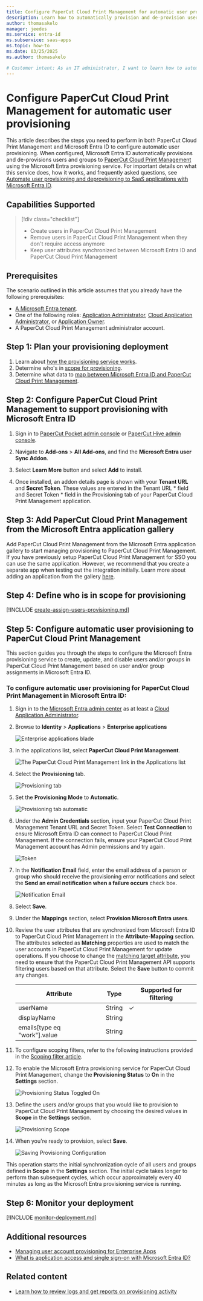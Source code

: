 ```yaml
---
title: Configure PaperCut Cloud Print Management for automatic user provisioning with Microsoft Entra ID
description: Learn how to automatically provision and de-provision user accounts from Microsoft Entra ID to PaperCut Cloud Print Management.
author: thomasakelo
manager: jeedes
ms.service: entra-id
ms.subservice: saas-apps
ms.topic: how-to
ms.date: 03/25/2025
ms.author: thomasakelo

# Customer intent: As an IT administrator, I want to learn how to automatically provision and deprovision user accounts from Microsoft Entra ID to PaperCut Cloud Print Management so that I can streamline the user management process and ensure that users have the appropriate access to PaperCut Cloud Print Management.
---
```


# Configure PaperCut Cloud Print Management for automatic user provisioning

This article describes the steps you need to perform in both PaperCut Cloud Print Management and Microsoft Entra ID to configure automatic user provisioning. When configured, Microsoft Entra ID automatically provisions and de-provisions users and groups to [PaperCut Cloud Print Management](https://www.papercut.com/products/papercut-pocket/) using the Microsoft Entra provisioning service. For important details on what this service does, how it works, and frequently asked questions, see [Automate user provisioning and deprovisioning to SaaS applications with Microsoft Entra ID](~/identity/app-provisioning/user-provisioning.md).

## Capabilities Supported

> [!div class="checklist"]
> * Create users in PaperCut Cloud Print Management
> * Remove users in PaperCut Cloud Print Management when they don't require access anymore
> * Keep user attributes synchronized between Microsoft Entra ID and PaperCut Cloud Print Management

## Prerequisites

The scenario outlined in this article assumes that you already have the following prerequisites:

* [A Microsoft Entra tenant](~/identity-platform/quickstart-create-new-tenant.md). 
* One of the following roles: [Application Administrator](/entra/identity/role-based-access-control/permissions-reference#application-administrator), [Cloud Application Administrator](/entra/identity/role-based-access-control/permissions-reference#cloud-application-administrator), or [Application Owner](/entra/fundamentals/users-default-permissions#owned-enterprise-applications). 
* A PaperCut Cloud Print Management administrator account.


## Step 1: Plan your provisioning deployment

1. Learn about [how the provisioning service works](~/identity/app-provisioning/user-provisioning.md).
2. Determine who's in [scope for provisioning](~/identity/app-provisioning/define-conditional-rules-for-provisioning-user-accounts.md).
3. Determine what data to [map between Microsoft Entra ID and PaperCut Cloud Print Management](~/identity/app-provisioning/customize-application-attributes.md).

<a name='step-2-configure-papercut-cloud-print-management-to-support-provisioning-with-azure-ad'></a>

## Step 2: Configure PaperCut Cloud Print Management to support provisioning with Microsoft Entra ID

1. Sign in to [PaperCut Pocket admin console](https://pocket.papercut.com/) or [PaperCut Hive admin console](https://hive.papercut.com/).

2. Navigate to **Add-ons** > **All Add-ons**, and find the **Microsoft Entra user Sync Addon**.

3. Select **Learn More** button and select **Add** to install.



4. Once installed, an addon details page is shown with your **Tenant URL** and **Secret Token**. These values are entered in the Tenant URL \* field and Secret Token \* field in the Provisioning tab of your PaperCut Cloud Print Management application.



<a name='step-3-add-papercut-cloud-print-management-from-the-azure-ad-application-gallery'></a>

## Step 3: Add PaperCut Cloud Print Management from the Microsoft Entra application gallery

Add PaperCut Cloud Print Management from the Microsoft Entra application gallery to start managing provisioning to PaperCut Cloud Print Management. If you have previously setup PaperCut Cloud Print Management for SSO you can use the same application. However, we recommend that you create a separate app when testing out the integration initially. Learn more about adding an application from the gallery [here](~/identity/enterprise-apps/add-application-portal.md).

## Step 4: Define who is in scope for provisioning

[!INCLUDE [create-assign-users-provisioning.md](~/identity/saas-apps/includes/create-assign-users-provisioning.md)]

## Step 5: Configure automatic user provisioning to PaperCut Cloud Print Management

This section guides you through the steps to configure the Microsoft Entra provisioning service to create, update, and disable users and/or groups in PaperCut Cloud Print Management based on user and/or group assignments in Microsoft Entra ID.

<a name='to-configure-automatic-user-provisioning-for-papercut-cloud-print-management-in-azure-ad'></a>

### To configure automatic user provisioning for PaperCut Cloud Print Management in Microsoft Entra ID:

1. Sign in to the [Microsoft Entra admin center](https://entra.microsoft.com) as at least a [Cloud Application Administrator](~/identity/role-based-access-control/permissions-reference.md#cloud-application-administrator).
1. Browse to **Identity** > **Applications** > **Enterprise applications**

   ![Enterprise applications blade](common/enterprise-applications.png)

1. In the applications list, select **PaperCut Cloud Print Management**.

   ![The PaperCut Cloud Print Management link in the Applications list](common/all-applications.png)

3. Select the **Provisioning** tab.

   ![Provisioning tab](common/provisioning.png)

4. Set the **Provisioning Mode** to **Automatic**.

   ![Provisioning tab automatic](common/provisioning-automatic.png)

5. Under the **Admin Credentials** section, input your PaperCut Cloud Print Management Tenant URL and Secret Token. Select **Test Connection** to ensure Microsoft Entra ID can connect to PaperCut Cloud Print Management. If the connection fails, ensure your PaperCut Cloud Print Management account has Admin permissions and try again.

   ![Token](common/provisioning-testconnection-tenanturltoken.png)

6. In the **Notification Email** field, enter the email address of a person or group who should receive the provisioning error notifications and select the **Send an email notification when a failure occurs** check box.

   ![Notification Email](common/provisioning-notification-email.png)

7. Select **Save**.

8. Under the **Mappings** section, select **Provision Microsoft Entra users**.

9. Review the user attributes that are synchronized from Microsoft Entra ID to PaperCut Cloud Print Management in the **Attribute-Mapping** section. The attributes selected as **Matching** properties are used to match the user accounts in PaperCut Cloud Print Management for update operations. If you choose to change the [matching target attribute](~/identity/app-provisioning/customize-application-attributes.md), you need to ensure that the PaperCut Cloud Print Management API supports filtering users based on that attribute. Select the **Save** button to commit any changes.

   |Attribute|Type|Supported for filtering|
   |---|---|---|
   |userName|String|&check;|
   |displayName|String|
   |emails[type eq "work"].value|String|

10. To configure scoping filters, refer to the following instructions provided in the [Scoping filter  article](~/identity/app-provisioning/define-conditional-rules-for-provisioning-user-accounts.md).

11. To enable the Microsoft Entra provisioning service for PaperCut Cloud Print Management, change the **Provisioning Status** to **On** in the **Settings** section.

    ![Provisioning Status Toggled On](common/provisioning-toggle-on.png)

12. Define the users and/or groups that you would like to provision to PaperCut Cloud Print Management by choosing the desired values in **Scope** in the **Settings** section.

    ![Provisioning Scope](common/provisioning-scope.png)

13. When you're ready to provision, select **Save**.

    ![Saving Provisioning Configuration](common/provisioning-configuration-save.png)

This operation starts the initial synchronization cycle of all users and groups defined in **Scope** in the **Settings** section. The initial cycle takes longer to perform than subsequent cycles, which occur approximately every 40 minutes as long as the Microsoft Entra provisioning service is running.

## Step 6: Monitor your deployment

[!INCLUDE [monitor-deployment.md](~/identity/saas-apps/includes/monitor-deployment.md)]

## Additional resources

* [Managing user account provisioning for Enterprise Apps](~/identity/app-provisioning/configure-automatic-user-provisioning-portal.md)
* [What is application access and single sign-on with Microsoft Entra ID?](~/identity/enterprise-apps/what-is-single-sign-on.md)

## Related content

* [Learn how to review logs and get reports on provisioning activity](~/identity/app-provisioning/check-status-user-account-provisioning.md)

